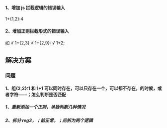 <!--
 * @Author: luoli
 * @Date: 2022-11-16 23:02:22
 * @LastEditors: luoli
 * @LastEditTime: 2022-11-17 16:26:15
 * @FilePath: \reg\todo.md
 * @Description:
-->

#### 1、增加 js 拦截逻辑的错误输入

1+{1,2}:4

#### 2、增加正则拦截形式的错误输入

如
√ 1+{2,3}
√ 1+{2,9}:
√  1+2;

## 解决方案

### 问题

#### 1、组{2,2}:1 和 1+1 可以同时存在，可以只存在一个，可以都不存在，的时候，或者字符——；怎么判断是否匹配

##### 1、重新添加一个正则，单独判断几种情况

##### 2、拆分 reg3，；前正常，；后拆为两个逻辑
